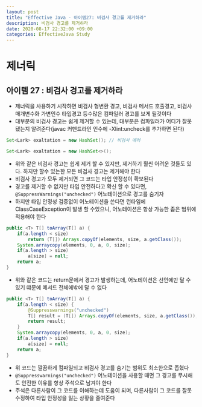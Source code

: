 ```yaml
---
layout: post
title: "Effective Java - 아이템27: 비검사 경고를 제거하라"
description: 비검사 경고를 제거하라
date: 2020-08-17 22:32:00 +09:00
categories: EffectiveJava Study
---
```



# 제너릭

## 아이템 27 : 비검사 경고를 제거하라

- 제너릭을 사용하기 시작하면 비검사 형변환 경고, 비검사 메서드 호출경고, 비검사 매개변수화 가변인수 타입경고 등수많은 컴파일러 경고를 보게 될것이다
- 대부분의 비검사 경고는 쉽게 제거할 수 있는데, 대부분은 컴파일러가 어디가 잘못됐는지 알려준다(javac 커맨드라인 인수에 -Xlint:uncheck를 추가하면 된다)

```java
Set<Lark> exaltation = new HashSet(); // 비검사 에러

Set<Lark> exaltation = new HashSet<>();
```

- 위와 같은 비검사 경고는 쉽게 제거 할 수 있지만, 제거하기 훨씬 어려운 것들도 있다. 하지만 할수 있는한 모든 비검사 경고는 제거해야 한다
- 비검사 경고가 모두 제거되면 그 코드는 타입 안정성이 확보된다
- 경고를 제거할 수 없지만 타입 안전하다고 확신 할 수 있다면, ```@SuppressWarnings("unchecked")``` 어노테이션으로 경고를 숨기자
- 하지만 타입 안정성 검증없이 어노테이션을 쓴다면 런타임에 ClassCaseException이 발생 할 수있으니, 어노테이션은 항상 가능한 좁은 범위에 적용해야 한다

```java
public <T> T[] toArray(T[] a) {
    if(a.length < size)
        return (T[]) Arrays.copyOf(elements, size, a.getClass());
    System.arraycopy(elements, 0, a, 0, size);
    if(a.length > size)
        a[size] = null;
    return a;
}
```

- 위와 같은 코드는 return문에서 경고가 발생하는데, 어노테이션은 선언에만 달 수 있기 떄문에 메서드 전체에밖에 달 수 없다

```java
public <T> T[] toArray(T[] a) {
    if(a.length < size) {
        @Suppresswarnings("unchecked")
        T[] result = (T[]) Arrays.copyOf(elements, size, a.getClass());
        return result;
    }
    System.arraycopy(elements, 0, a, 0, size);
    if(a.length > size)
        a[size] = null;
    return a;
}
```

- 위 코드는 깔끔하게 컴파일되고 비검사 경고를 숨기는 범위도 최소한으로 좁혔다
- ```@Suppresswarnings("unchecked")``` 어노테이션을 사용할 때면 그 경고를 무시해도 안전한 이유를 항상 주석으로 남겨야 한다
- 주석은 다른사람이 그 코드를 이해하는데 도움이 되며, 다른사람이 그 코드를 잘못 수정하여 타입 안정성을 잃는 상황을 줄여준다
